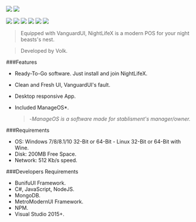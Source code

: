 ![](https://i.imgur.com/RhIQbB5.jpg)
![](https://i.imgur.com/oMDwdsz.jpg)


![](https://img.shields.io/github/stars/pandao/editor.md.svg) ![](https://img.shields.io/github/forks/pandao/editor.md.svg) ![](https://img.shields.io/github/tag/pandao/editor.md.svg) ![](https://img.shields.io/github/release/pandao/editor.md.svg) ![](https://img.shields.io/github/issues/pandao/editor.md.svg) ![](https://img.shields.io/bower/v/editor.md.svg)


> Equipped with VanguardUI, NightLifeX is a modern POS for your night beasts's nest.

> Developed by Volk.

###Features

- Ready-To-Go software. Just install and join NightLifeX.
- Clean and Fresh UI, VanguardUI's fault.
- Desktop responsive App.
- Included ManageOS*.
  
  > -*ManageOS is a software made for stablisment's manager/owner.*

###Requirements

- OS:       Windows 7/8/8.1/10 32-Bit or 64-Bit - Linux 32-Bit or 64-Bit with Wine.
- Disk:     200MB Free Space.
- Network:  512 Kb/s speed.

###Developers Requirements
-   BunifuUI Framework.
-   C#, JavaScript, NodeJS.
-   MongoDB.
-   MetroModernUI Framework.
-   NPM.
-   Visual Studio 2015+.
